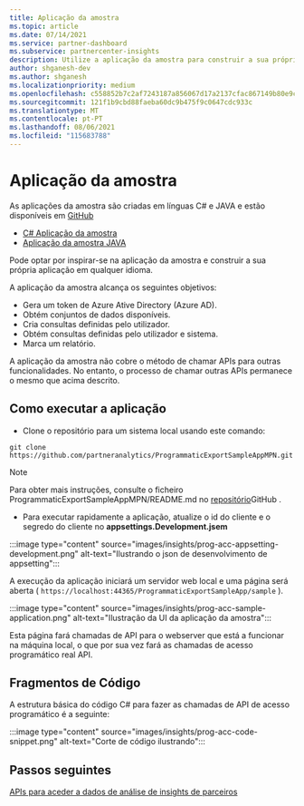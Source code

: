 ```yaml
---
title: Aplicação da amostra
ms.topic: article
ms.date: 07/14/2021
ms.service: partner-dashboard
ms.subservice: partnercenter-insights
description: Utilize a aplicação da amostra para construir a sua própria aplicação para aceder programaticamente aos dados de insights dos parceiros.
author: shganesh-dev
ms.author: shganesh
ms.localizationpriority: medium
ms.openlocfilehash: c558852b7c2af7243187a856067d17a2137cfac867149b80e9c852a1d08d780a
ms.sourcegitcommit: 121f1b9cbd88faeba60dc9b475f9c0647cdc933c
ms.translationtype: MT
ms.contentlocale: pt-PT
ms.lasthandoff: 08/06/2021
ms.locfileid: "115683788"
---
```

# <a name="sample-application"></a>Aplicação da amostra

As aplicações da amostra são criadas em línguas C# e JAVA e estão disponíveis em [GitHub](https://github.com/partneranalytics)

- [C# Aplicação da amostra](https://github.com/partneranalytics/ProgrammaticExportSampleAppMPN)
- [Aplicação da amostra JAVA](https://github.com/partneranalytics/ProgrammaticExportSampleAppMPN_Java)

Pode optar por inspirar-se na aplicação da amostra e construir a sua própria aplicação em qualquer idioma.

A aplicação da amostra alcança os seguintes objetivos:

- Gera um token de Azure Ative Directory (Azure AD).
- Obtém conjuntos de dados disponíveis.
- Cria consultas definidas pelo utilizador.
- Obtém consultas definidas pelo utilizador e sistema.
- Marca um relatório.

A aplicação da amostra não cobre o método de chamar APIs para outras funcionalidades. No entanto, o processo de chamar outras APIs permanece o mesmo que acima descrito.

## <a name="how-to-run-the-application"></a>Como executar a aplicação

- Clone o repositório para um sistema local usando este comando:

```cli
git clone https://github.com/partneranalytics/ProgrammaticExportSampleAppMPN.git
```

> [!Note]
> Para obter mais instruções, consulte o ficheiro ProgrammaticExportSampleAppMPN/README.md no [repositório](https://github.com/partneranalytics/ProgrammaticExportSampleAppMPN_Java)GitHub .

- Para executar rapidamente a aplicação, atualize o id do cliente e o segredo do cliente no **appsettings.Development.jsem**

:::image type="content" source="images/insights/prog-acc-appsetting-development.png" alt-text="Ilustrando o json de desenvolvimento de appsetting":::

A execução da aplicação iniciará um servidor web local e uma página será aberta ( `https://localhost:44365/ProgrammaticExportSampleApp/sample` ).
  
:::image type="content" source="images/insights/prog-acc-sample-application.png" alt-text="Ilustração da UI da aplicação da amostra":::

Esta página fará chamadas de API para o webserver que está a funcionar na máquina local, o que por sua vez fará as chamadas de acesso programático real API.

## <a name="code-snippets"></a>Fragmentos de Código

A estrutura básica do código C# para fazer as chamadas de API de acesso programático é a seguinte:
 
:::image type="content" source="images/insights/prog-acc-code-snippet.png" alt-text="Corte de código ilustrando":::

## <a name="next-steps"></a>Passos seguintes

[APIs para aceder a dados de análise de insights de parceiros](insights-programmatic-analytics-available-api.md)
